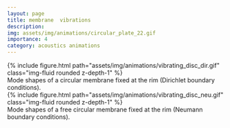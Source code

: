 ```yaml
---
layout: page
title: membrane  vibrations
description: 
img: assets/img/animations/circular_plate_22.gif
importance: 4
category: acoustics animations
---
```




<div class="row">
    <div class="col">
    </div>
    <div class="col-8">
        {% include figure.html path="assets/img/animations/vibrating_disc_dir.gif" class="img-fluid rounded z-depth-1" %}
    </div>
    <div class="col">
    </div>
</div>
<div class="caption">
    Mode shapes of a circular membrane fixed at the rim (Dirichlet boundary conditions).
</div>


<div class="row">
    <div class="col">
    </div>
    <div class="col-8">
        {% include figure.html path="assets/img/animations/vibrating_disc_neu.gif" class="img-fluid rounded z-depth-1" %}
    </div>
    <div class="col">
    </div>
</div>
<div class="caption">
    Mode shapes of a free circular membrane fixed at the rim (Neumann boundary conditions).
</div>